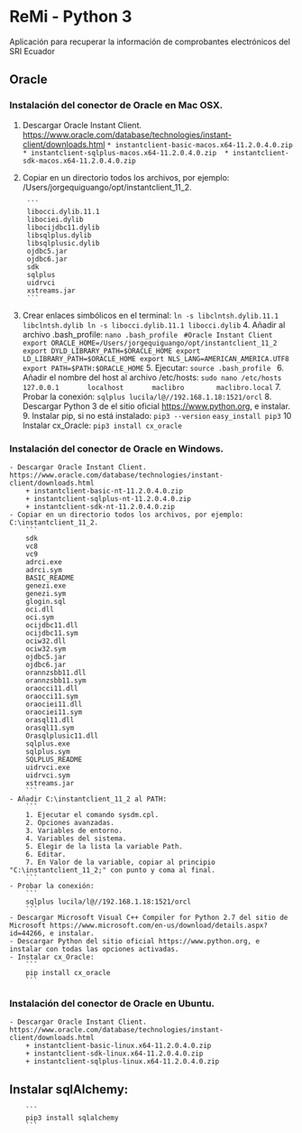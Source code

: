 # ReMi - Python 3
Aplicación para recuperar la información de comprobantes electrónicos del SRI Ecuador

## Oracle

### Instalación del conector de Oracle en Mac OSX.
1. Descargar Oracle Instant Client. https://www.oracle.com/database/technologies/instant-client/downloads.html
        ```
        * instantclient-basic-macos.x64-11.2.0.4.0.zip 
        * instantclient-sqlplus-macos.x64-11.2.0.4.0.zip 
        * instantclient-sdk-macos.x64-11.2.0.4.0.zip
        ```        
2. Copiar en un directorio todos los archivos, por ejemplo: /Users/jorgequiguango/opt/instantclient_11_2.

        ```
        libocci.dylib.11.1
        libociei.dylib
        libocijdbc11.dylib
        libsqlplus.dylib
        libsqlplusic.dylib
        ojdbc5.jar
        ojdbc6.jar
        sdk
        sqlplus
        uidrvci
        xstreams.jar
        ```
        
3. Crear enlaces simbólicos en el terminal:
        ```
        ln -s libclntsh.dylib.11.1 libclntsh.dylib
        ln -s libocci.dylib.11.1 libocci.dylib
        ```
    4. Añadir al archivo .bash_profile: 
        ```
        nano .bash_profile 
        ```
        ```
        #Oracle Instant Client
        export ORACLE_HOME=/Users/jorgequiguango/opt/instantclient_11_2
        export DYLD_LIBRARY_PATH=$ORACLE_HOME
        export LD_LIBRARY_PATH=$ORACLE_HOME
        export NLS_LANG=AMERICAN_AMERICA.UTF8
        export PATH=$PATH:$ORACLE_HOME
        ```
    5. Ejecutar: 
        ```
        source .bash_profile 
        ```
    6. Añadir el nombre del host al archivo /etc/hosts: 
        ```
        sudo nano /etc/hosts
        ```
        ```
        127.0.0.1       localhost       maclibro        maclibro.local
        ```
    7. Probar la conexión: 
        ```
        sqlplus lucila/l@//192.168.1.18:1521/orcl
        ```
    8. Descargar Python 3 de el sitio oficial https://www.python.org, e instalar.
    9. Instalar pip, si no está instalado:
        ```
        pip3 --version
        ```
        ```
        easy_install pip3
        ```
    10 Instalar cx_Oracle: 
        ```
        pip3 install cx_oracle
        ```
### Instalación del conector de Oracle en Windows.

    - Descargar Oracle Instant Client. https://www.oracle.com/database/technologies/instant-client/downloads.html
        + instantclient-basic-nt-11.2.0.4.0.zip
        + instantclient-sqlplus-nt-11.2.0.4.0.zip
        + instantclient-sdk-nt-11.2.0.4.0.zip
    - Copiar en un directorio todos los archivos, por ejemplo: C:\instantclient_11_2.
        ```
        sdk
        vc8
        vc9
        adrci.exe
        adrci.sym
        BASIC_README
        genezi.exe
        genezi.sym
        glogin.sql
        oci.dll
        oci.sym
        ocijdbc11.dll
        ocijdbc11.sym
        ociw32.dll
        ociw32.sym
        ojdbc5.jar
        ojdbc6.jar
        orannzsbb11.dll
        orannzsbb11.sym
        oraocci11.dll
        oraocci11.sym
        oraociei11.dll
        oraociei11.sym
        orasql11.dll
        orasql11.sym
        Orasqlplusic11.dll
        sqlplus.exe
        sqlplus.sym
        SQLPLUS_README
        uidrvci.exe
        uidrvci.sym
        xstreams.jar
        ```
    - Añadir C:\instantclient_11_2 al PATH: 
        ```
        1. Ejecutar el comando sysdm.cpl.
        2. Opciones avanzadas.
        3. Variables de entorno.
        4. Variables del sistema.
        5. Elegir de la lista la variable Path.
        6. Editar.
        7. En Valor de la variable, copiar al principio "C:\instantclient_11_2;" con punto y coma al final.
        ```
    - Probar la conexión: 
        ```
        sqlplus lucila/l@//192.168.1.18:1521/orcl
        ```
    - Descargar Microsoft Visual C++ Compiler for Python 2.7 del sitio de Microsoft https://www.microsoft.com/en-us/download/details.aspx?id=44266, e instalar.
    - Descargar Python del sitio oficial https://www.python.org, e instalar con todas las opciones activadas.
    - Instalar cx_Oracle: 
        ```
        pip install cx_oracle
        ```
### Instalación del conector de Oracle en Ubuntu.

    - Descargar Oracle Instant Client. https://www.oracle.com/database/technologies/instant-client/downloads.html
        + instantclient-basic-linux.x64-11.2.0.4.0.zip
        + instantclient-sdk-linux.x64-11.2.0.4.0.zip
        + instantclient-sqlplus-linux.x64-11.2.0.4.0.zip

## Instalar sqlAlchemy: 
        ```
        pip3 install sqlalchemy
        ```
